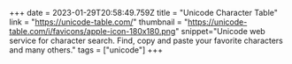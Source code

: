 +++
date = 2023-01-29T20:58:49.759Z
title = "Unicode Character Table"
link = "https://unicode-table.com/"
thumbnail = "https://unicode-table.com/i/favicons/apple-icon-180x180.png"
snippet="Unicode web service for character search. Find, copy and paste your favorite characters and many others."
tags = ["unicode"]
+++
